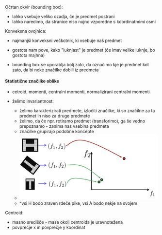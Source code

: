 Očrtan okvir (bounding box):
- lahko vsebuje veliko ozadja, če je predmet postrani
- lahko naredimo, da stranice niso nujno vzporedne s koordinatmimi osmi

Konveksna ovojnica:
- najmanjši konveksni večkotnik, ki vsebuje naš predmet
- gostota nam pove, kako "luknjast" je predmet (če imav velike luknje, bo gostota majhna)

- bounding box se uporablja bolj zato, da označimo kje je predmet kot zato, da bi neke značilke dobili iz predmeta

#### Statistične značilke oblike

- cetroid, momenti, centralni momenti, normalizirani centralni momenti

- želimo invariantnost:
	- želimo karakterizirati predmete, izločiti značilke, ki so značilne za ta predmet in niso za druge predmete
	- želimo, da če npr. rotiramo predmet (transforimo), ga še vedno prepoznamo - zanima nas vsebina predmeta
	- značilke grupirajo podobne koncepte
	- ![400](../../Images4/Pasted%20image%2020251028153144.png)
	- ^vsi H bodo zraven rdeče pike, vsi A bodo nekje na svojem

Centroid:
- masno središče - masa okoli centroida je uravnotežena
- povprečje x in povprečje y koordinat